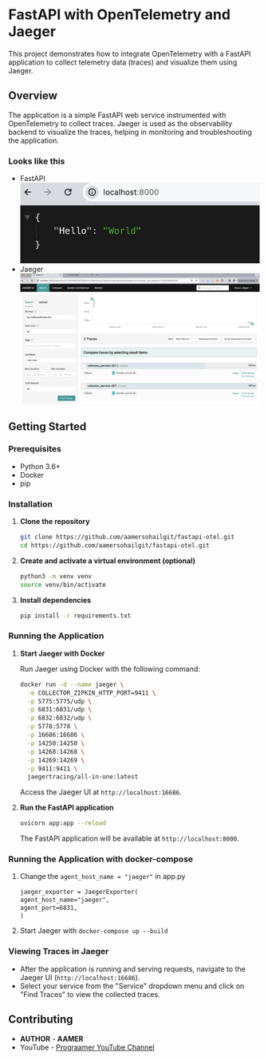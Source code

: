 # FastAPI with OpenTelemetry and Jaeger

This project demonstrates how to integrate OpenTelemetry with a FastAPI application to collect telemetry data (traces) and visualize them using Jaeger.

## Overview

The application is a simple FastAPI web service instrumented with OpenTelemetry to collect traces. Jaeger is used as the observability backend to visualize the traces, helping in monitoring and troubleshooting the application.

### Looks like this

- FastAPI![1710975776341](image/README/1710975776341.png)
- Jaeger![1710975899908](image/README/1710975899908.png)

## Getting Started

### Prerequisites

- Python 3.6+
- Docker
- pip

### Installation

1. **Clone the repository**

   ```bash
   git clone https://github.com/aamersohailgit/fastapi-otel.git
   cd https://github.com/aamersohailgit/fastapi-otel.git
   ```
2. **Create and activate a virtual environment (optional)**

   ```bash
   python3 -m venv venv
   source venv/bin/activate
   ```
3. **Install dependencies**

   ```bash
   pip install -r requirements.txt
   ```

### Running the Application

1. **Start Jaeger with Docker**

   Run Jaeger using Docker with the following command:

   ```bash
   docker run -d --name jaeger \
     -e COLLECTOR_ZIPKIN_HTTP_PORT=9411 \
     -p 5775:5775/udp \
     -p 6831:6831/udp \
     -p 6832:6832/udp \
     -p 5778:5778 \
     -p 16686:16686 \
     -p 14250:14250 \
     -p 14268:14268 \
     -p 14269:14269 \
     -p 9411:9411 \
     jaegertracing/all-in-one:latest
   ```

   Access the Jaeger UI at `http://localhost:16686`.
2. **Run the FastAPI application**

   ```bash
   uvicorn app:app --reload
   ```

   The FastAPI application will be available at `http://localhost:8000`.

### Running the Application with docker-compose

1. Change the `agent_host_name = "jaeger"`  in app.py

   ```
   jaeger_exporter = JaegerExporter(
   agent_host_name="jaeger",
   agent_port=6831,
   )
   ```
2. Start Jaeger with `docker-compose up --build`

### Viewing Traces in Jaeger

- After the application is running and serving requests, navigate to the Jaeger UI (`http://localhost:16686`).
- Select your service from the "Service" dropdown menu and click on "Find Traces" to view the collected traces.

## Contributing

- **AUTHOR** - **AAMER**
- YouTube - [Prograamer YouTube Channel](https://www.youtube.com/@prograamer)
